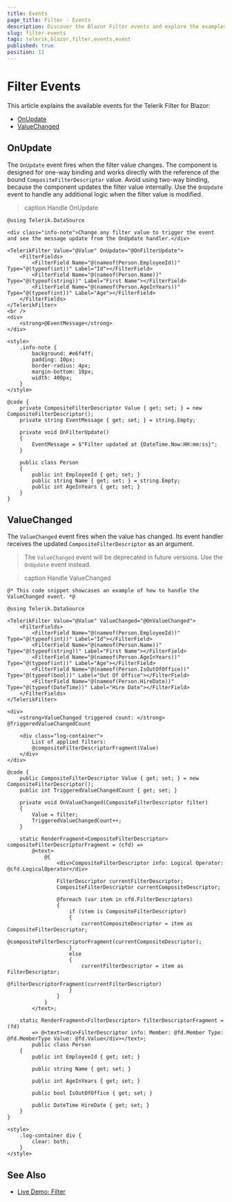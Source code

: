 ```yaml
---
title: Events
page_title: Filter - Events
description: Discover the Blazor Filter events and explore the examples.
slug: filter-events
tags: telerik,blazor,filter,events,event
published: true
position: 11
---
```


# Filter Events

This article explains the available events for the Telerik Filter for Blazor:

* [OnUpdate](#onupdate)
* [ValueChanged](#valuechanged)

## OnUpdate

The `OnUpdate` event fires when the filter value changes. The component is designed for one-way binding and works directly with the reference of the bound `CompositeFilterDescriptor` value. Avoid using two-way binding, because the component updates the filter value internally. Use the `OnUpdate` event to handle any additional logic when the filter value is modified.

>caption Handle OnUpdate

````RAZOR
@using Telerik.DataSource

<div class="info-note">Change any filter value to trigger the event and see the message update from the OnUpdate handler.</div>

<TelerikFilter Value="@Value" OnUpdate="@OnFilterUpdate">
    <FilterFields>
        <FilterField Name="@(nameof(Person.EmployeeId))" Type="@(typeof(int))" Label="Id"></FilterField>
        <FilterField Name="@(nameof(Person.Name))" Type="@(typeof(string))" Label="First Name"></FilterField>
        <FilterField Name="@(nameof(Person.AgeInYears))" Type="@(typeof(int))" Label="Age"></FilterField>
    </FilterFields>
</TelerikFilter>
<br />
<div>
    <strong>@EventMessage</strong>
</div>

<style>
    .info-note {
        background: #e6f4ff;
        padding: 10px;
        border-radius: 4px;
        margin-bottom: 10px;
        width: 400px;
    }
</style>

@code {
    private CompositeFilterDescriptor Value { get; set; } = new CompositeFilterDescriptor();
    private string EventMessage { get; set; } = string.Empty;

    private void OnFilterUpdate()
    {
        EventMessage = $"Filter updated at {DateTime.Now:HH:mm:ss}";
    }

    public class Person
    {
        public int EmployeeId { get; set; }
        public string Name { get; set; } = string.Empty;
        public int AgeInYears { get; set; }
    }
}
````

## ValueChanged

The `ValueChanged` event fires when the value has changed. Its event handler receives the updated `CompositeFilterDescriptor` as an argument.

> The `ValueChanged` event will be deprecated in future versions. Use the `OnUpdate` event instead.

>caption Handle ValueChanged

````RAZOR
@* This code snippet showcases an example of how to handle the ValueChanged event. *@

@using Telerik.DataSource

<TelerikFilter Value="@Value" ValueChanged="@OnValueChanged">
    <FilterFields>
        <FilterField Name="@(nameof(Person.EmployeeId))" Type="@(typeof(int))" Label="Id"></FilterField>
        <FilterField Name="@(nameof(Person.Name))" Type="@(typeof(string))" Label="First Name"></FilterField>
        <FilterField Name="@(nameof(Person.AgeInYears))" Type="@(typeof(int))" Label="Age"></FilterField>
        <FilterField Name="@(nameof(Person.IsOutOfOffice))" Type="@(typeof(bool))" Label="Out Of Office"></FilterField>
        <FilterField Name="@(nameof(Person.HireDate))" Type="@(typeof(DateTime))" Label="Hire Date"></FilterField>
    </FilterFields>
</TelerikFilter>

<div>
    <strong>ValueChanged triggered count: </strong> @TriggeredValueChangedCount

    <div class="log-container">
        List of applied filters:
        @compositeFilterDescriptorFragment(Value)
    </div>
</div>

@code {
    public CompositeFilterDescriptor Value { get; set; } = new CompositeFilterDescriptor();
    public int TriggeredValueChangedCount { get; set; }

    private void OnValueChanged(CompositeFilterDescriptor filter)
    {
        Value = filter;
        TriggeredValueChangedCount++;
    }

    static RenderFragment<CompositeFilterDescriptor> compositeFilterDescriptorFragment = (cfd) =>
        @<text>
            @{
                <div>CompositeFilterDescriptor info: Logical Operator: @cfd.LogicalOperator</div>

                FilterDescriptor currentFilterDescriptor;
                CompositeFilterDescriptor currentCompositeDescriptor;

                @foreach (var item in cfd.FilterDescriptors)
                {
                    if (item is CompositeFilterDescriptor)
                    {
                        currentCompositeDescriptor = item as CompositeFilterDescriptor;
                        @compositeFilterDescriptorFragment(currentCompositeDescriptor);
                    }
                    else
                    {
                        currentFilterDescriptor = item as FilterDescriptor;
                        @filterDescriptorFragment(currentFilterDescriptor)
                    }
                }
            }
        </text>;

    static RenderFragment<FilterDescriptor> filterDescriptorFragment = (fd)
        => @<text><div>FilterDescriptor info: Member: @fd.Member Type: @fd.MemberType Value: @fd.Value</div></text>;
        public class Person
    {
        public int EmployeeId { get; set; }

        public string Name { get; set; }

        public int AgeInYears { get; set; }

        public bool IsOutOfOffice { get; set; }

        public DateTime HireDate { get; set; }
    }
}

<style>
    .log-container div {
        clear: both;
    }
</style>
````

## See Also

  * [Live Demo: Filter](https://demos.telerik.com/blazor-ui/filter/overview)
